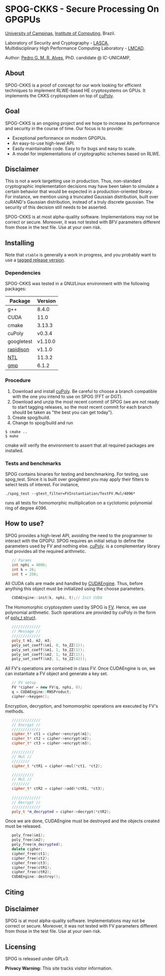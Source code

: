 # SPOG-CKKS - Secure Processing On GPGPUs

[University of Campinas](http://www.unicamp.br), [Institute of Computing](http://www.ic.unicamp.br), Brazil.

Laboratory of Security and Cryptography - [LASCA](http://www.lasca.ic.unicamp.br),<br>
Multidisciplinary High Performance Computing Laboratory - [LMCAD](http://www.lmcad.ic.unicamp.br). <br>

Author: [Pedro G. M. R. Alves](http://www.iampedro.com), PhD. candidate @ IC-UNICAMP,<br/>

## About

SPOG-CKKS is a proof of concept for our work looking for efficient techniques to implement RLWE-based HE cryptosystems on GPUs. It implements the CKKS cryptosystem on top of [cuPoly](https://github.com/spog-library/cuPoly).


## Goal

SPOG-CKKS is an ongoing project and we hope to increase its performance and security in the course of time. Our focus is to provide:

- Exceptional performance on modern GPGPUs.
- An easy-to-use high-level API.
- Easily maintainable code. Easy to fix bugs and easy to scale.
- A model for implementations of cryptographic schemes based on RLWE.


## Disclaimer 

This is not a work targetting use in production. Thus, non-standard cryptographic implementation decisions may have been taken to simulate a certain behavior that would be expected in a production-oriented library. For instance, we mention using a truncated Gaussian distribution, built over cuRAND's Gaussian distribution, instead of a truly discrete gaussian. The security of this decision still needs to be asserted.

SPOG-CKKS is at most alpha-quality software. Implementations may not be correct or secure. Moreover, it was not tested with BFV parameters different from those in the test file. Use at your own risk.

## Installing

Note that `stable` is generally a work in progress, and you probably want to use a [tagged release version](https://github.com/spog-library/spogckks/releases).

### Dependencies
SPOG-CKKS was tested in a GNU/Linux environment with the following packages:

| Package | Version |
| ------ | ------ |
| g++ | 8.4.0 |
| CUDA | 11.0 |
| cmake | 3.13.3 |
| cuPoly | v0.3.4 |
| googletest | v1.10.0 |
| [rapidjson](https://github.com/Tencent/rapidjson) | v1.1.0 | 
| [NTL](https://www.shoup.net/ntl/) | 11.3.2 |
| [gmp](https://gmplib.org/) | 6.1.2 |

### Procedure

1) Download and install [cuPoly](https://github.com/pdroalves/cuPoly). Be careful to choose a branch compatible with the one you intend to use on SPOG (FFT or DGT).
2) Download and unzip the most recent commit of SPOG (we are not ready to start tagging releases, so the most recent commit for each branch should be taken as "the best you can get today").
2) Create spog/build.
3) Change to spog/build and run 
```
$ cmake ..
$ make
```

cmake will verify the environment to assert that all required packages are installed.

### Tests and benchmarks

SPOG contains binaries for testing and benchmarking. For testing, use spog_test. Since it is built over googletest you may apply their filters to select tests of interest. For instance,

```
./spog_test --gtest_filter=FVInstantiation/TestFV.Mul/4096*
```

runs all tests for homomorphic multiplication on a cyclotomic polynomial ring of degree 4096.

## How to use?

SPOG provides a high-level API, avoiding the need to the programmer to interact with the GPGPU. SPOG requires an initial setup to define the parameters used by FV and nothing else. [cuPoly](https://github.com/pdroalves/cupoly). is a complementary library that provides all the required arithmetic.

 ```c++
	// Params
	int nphi = 4096;
	int k = 26;
	int t = 256;
```
All CUDA calls are made and handled by [CUDAEngine](https://github.com/pdroalves/cuPoly/blob/master/include/cuPoly/cuda/cudaengine.h). Thus, before anything this object must be initialized using the choose parameters.

 ```c++
    CUDAEngine::init(k, nphi, t);// Init CUDA
```

The Homomorphic cryptosystem used by SPOG is [FV](https://eprint.iacr.org/2012/144). Hence, we use polynomial arithmetic. Such operations are provided by cuPoly in the form of [poly_t struct](https://github.com/pdroalves/cuPoly/blob/master/include/cuPoly/arithmetic/polynomial.h).   
    
 ```c++
	/////////////
	// Message //
	/////////////
	poly_t m1, m2, m3;
	poly_set_coeff(&m1, 0, to_ZZ(1));	
	poly_set_coeff(&m1, 1, to_ZZ(1));
	poly_set_coeff(&m2, 1, to_ZZ(1));
	poly_set_coeff(&m3, 1, to_ZZ(42));
```

All FV's operations are contained in class FV.  Once CUDAEngine is on, we can instantiate a FV object and generate a key set. 

 ```c++
	// FV setup
	FV *cipher = new FV(q, nphi, 0);
    q = CUDAEngine::RNSProduct;
  	cipher->keygen();
```
  
Encryption, decryption, and homomorphic operations are executed by FV's methods.

 ```c++
	/////////////
	// Encrypt //
	/////////////
	cipher_t* ct1 = cipher->encrypt(m1);
	cipher_t* ct2 = cipher->encrypt(m2);
	cipher_t* ct3 = cipher->encrypt(m3);

    //////////
	// Mul //
	////////
	cipher_t *ctR1 = cipher->mul(*ct1, *ct2);

	//////////
	// Mul //
	////////	
	cipher_t* ctR2 = cipher->add(*ctR1, *ct3);
  
	/////////////
	// Decrypt //
	/////////////
	poly_t *m_decrypted = cipher->decrypt(*ctR2);
```

Once we are done, CUDAEngine must be destroyed and the objects created must be released.

 ```c++
    poly_free(&m1);
    poly_free(&m2);
    poly_free(m_decrypted);
    delete cipher;
    cipher_free(ct1);
    cipher_free(ct2);
    cipher_free(ct3);
    cipher_free(ctR1);
    cipher_free(ctR2);
    CUDAEngine::destroy();
```

## Citing

## Disclaimer
SPOG is at most alpha-quality software. Implementations may not be correct or secure. Moreover, it was not tested with FV parameters different from those in the test file. Use at your own risk.

## Licensing

SPOG is released under GPLv3.

**Privacy Warning:** This site tracks visitor information.
